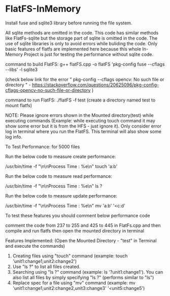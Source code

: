 # FlatFS-InMemory

Install fuse and sqlite3 library before running the file system.

All sqlite methods are omitted in the code. This code has similar methods like FlatFs-sqlite but the storage part of sqlite is omitted in the code. The use of sqlite libraries is only to avoid errors while buliding the code. Only basic features of flatfs are implemented here because this whole In-Memory Project is just for testing the performance without sqlite code.    

command to build FlatFS: g++ flatFS.cpp -o flatFS 'pkg-config fuse --cflags --libs' -l sqlite3

(check below link for the error " pkg-config --cflags opencv: No such file or directory " - https://stackoverflow.com/questions/20625096/pkg-config-cflags-opencv-no-such-file-or-directory )

command to run FlatFS: ./flatFS -f test (create a directory named test to mount flatfs)

NOTE: Please ignore errors shown in the Mounted directory(test) while executing commands (Example: while executing touch command it may show some error but it is from the HFS - just ignore it). Only consider error log in terminal where you run the FlatFS. This terminal will also show some log info.

To Test Performance: for 5000 files

Run the below code to measure create performance:

/usr/bin/time -f "\n\nProcess Time : %e\n" touch 'a:b'

Run the below code to measure read performance:

/usr/bin/time -f "\n\nProcess Time : %e\n" ls ?

Run the below code to measure update performance:

/usr/bin/time -f "\n\nProcess Time : %e\n" mv 'a:b' '<c:d'

To test these features you should comment below performance code

comment the code from 237 to 255 and 425 to 445 in FlatFs.cpp and then compile and run flatfs then open the mounted directory in terminal

Features Implemented: (Open the Mounted Directory - "test" in Terminal and execute the commands)

1. Creating files using "touch" command (example: touch 'unit1:change1,unit2:change2')
2. Use "ls ?" to list all files created.
3. Searching using "ls ?" command (example: ls '?unit1:change1'). You can also list all files by simply specifying "ls ?" (performs similar to "ls")
4. Replace spec for a file using "mv" command (example: mv 'unit1:change1,unit2:change2,unit3:change3' '<unit5:change5')

